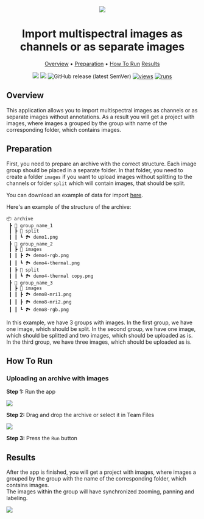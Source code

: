 <div align="center" markdown>
<img src="https://github-production-user-asset-6210df.s3.amazonaws.com/118521851/286251873-effe616d-6250-4da6-ba8b-41ced5f701ee.png"/>

# Import multispectral images as channels or as separate images

<p align="center">
  <a href="#Overview">Overview</a> •
  <a href="#Preparation">Preparation</a> •
  <a href="#How-To-Run">How To Run</a>
  <a href="#Results">Results</a>
</p>

[![](https://img.shields.io/badge/supervisely-ecosystem-brightgreen)](https://ecosystem.supervise.ly/apps/supervisely-ecosystem/import-multispectral-images)
[![](https://img.shields.io/badge/slack-chat-green.svg?logo=slack)](https://supervise.ly/slack)
![GitHub release (latest SemVer)](https://img.shields.io/github/v/release/supervisely-ecosystem/import-multispectral-images)
[![views](https://app.supervise.ly/img/badges/views/supervisely-ecosystem/import-multispectral-images.png)](https://supervise.ly)
[![runs](https://app.supervise.ly/img/badges/runs/supervisely-ecosystem/import-multispectral-images.png)](https://supervise.ly)

</div>

## Overview

This application allows you to import multispectral images as channels or as separate images without annotations. As a result you will get a project with images, where images a grouped by the group with name of the corresponding folder, which contains images.<br>

## Preparation

First, you need to prepare an archive with the correct structure. Each image group should be placed in a separate folder. In that folder, you need to create a folder `images` if you want to upload images without splitting to the channels or folder `split` which will contain images, that should be split.

You can download an example of data for import [here](https://github.com/supervisely-ecosystem/import-multispectral-images/files/13487269/demo_data.zip).<br>

Here's an example of the structure of the archive:

```text
📦 archive
 ┣ 📂 group_name_1
 ┃ ┣ 📂 split
 ┃ ┃ ┗ 🏞️ demo1.png
 ┣ 📂 group_name_2
 ┃ ┣ 📂 images
 ┃ ┃ ┣ 🏞️ demo4-rgb.png
 ┃ ┃ ┗ 🏞️ demo4-thermal.png
 ┃ ┣ 📂 split
 ┃ ┃ ┗ 🏞️ demo4-thermal copy.png
 ┣ 📂 group_name_3
 ┃ ┣ 📂 images
 ┃ ┃ ┣ 🏞️ demo8-mri1.png
 ┃ ┃ ┣ 🏞️ demo8-mri2.png
 ┃ ┃ ┗ 🏞️ demo8-rgb.png
```

In this example, we have 3 groups with images. In the first group, we have one image, which should be split. In the second group, we have one image, which should be splitted and two images, which should be uploaded as is. In the third group, we have three images, which should be uploaded as is.<br>

## How To Run

### Uploading an archive with images

**Step 1:** Run the app<br>

<img src="https://github-production-user-asset-6210df.s3.amazonaws.com/118521851/286258291-93e42bee-6709-40a6-946c-0809fc398c18.png"/><br>

**Step 2:** Drag and drop the archive or select it in Team Files<br>

<img src="https://github-production-user-asset-6210df.s3.amazonaws.com/118521851/286258301-008d6b5e-c1cb-408f-aa26-2b62c80508f6.png"/><br>

**Step 3:** Press the `Run` button<br>

## Results

After the app is finished, you will get a project with images, where images a grouped by the group with the name of the corresponding folder, which contains images.<br>
The images within the group will have synchronized zooming, panning and labeling.<br>

<img src="https://github-production-user-asset-6210df.s3.amazonaws.com/118521851/286261123-a07db05b-a5fe-4f9b-891e-8db99179b1b9.gif"/>